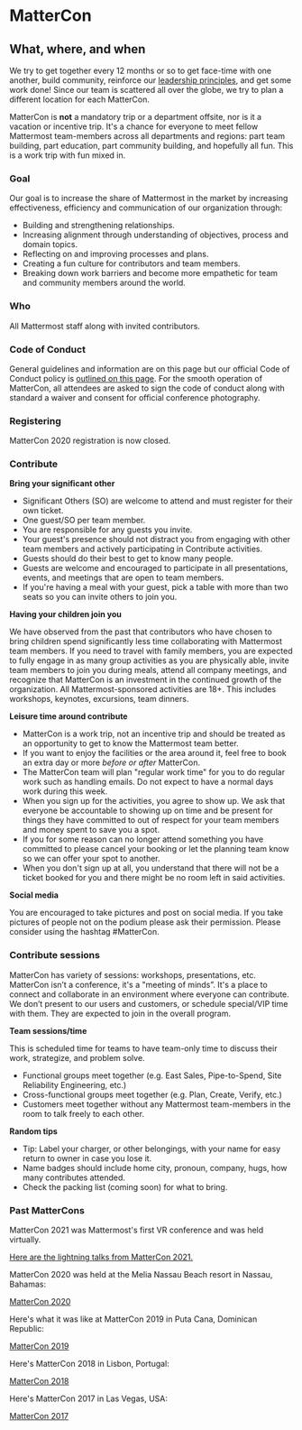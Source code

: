 # MatterCon

## What, where, and when

We try to get together every 12 months or so to get face-time with one another, build community, reinforce our [leadership principles](../../company/about-mattermost/#leadership-principles), and get some work done! Since our team is scattered all over the globe, we try to plan a different location for each MatterCon.

MatterCon is **not** a mandatory trip or a department offsite, nor is it a vacation or incentive trip. It's a chance for everyone to meet fellow Mattermost team-members across all departments and regions: part team building, part education, part community building, and hopefully all fun. This is a work trip with fun mixed in.

### Goal

Our goal is to increase the share of Mattermost in the market by increasing effectiveness, efficiency and communication of our organization through:

* Building and strengthening relationships.
* Increasing alignment through understanding of objectives, process and domain topics.
* Reflecting on and improving processes and plans.
* Creating a fun culture for contributors and team members.
* Breaking down work barriers and become more empathetic for team and community members around the world.

### Who

All Mattermost staff along with invited contributors.

### Code of Conduct

General guidelines and information are on this page but our official Code of Conduct policy is [outlined on this page](https://handbook.mattermost.com/mattercon/mattermost-code-of-conduct). For the smooth operation of MatterCon, all attendees are asked to sign the code of conduct along with standard a waiver and consent for official conference photography.

### Registering

MatterCon 2020 registration is now closed.

### Contribute

**Bring your significant other**

* Significant Others \(SO\) are welcome to attend and must register for their own ticket.
* One guest/SO per team member.
* You are responsible for any guests you invite.
* Your guest's presence should not distract you from engaging with other team members and actively participating in Contribute activities.
* Guests should do their best to get to know many people.
* Guests are welcome and encouraged to participate in all presentations, events, and meetings that are open to team members.
* If you're having a meal with your guest, pick a table with more than two seats so you can invite others to join you.

**Having your children join you**

We have observed from the past that contributors who have chosen to bring children spend significantly less time collaborating with Mattermost team members. If you need to travel with family members, you are expected to fully engage in as many group activities as you are physically able, invite team members to join you during meals, attend all company meetings, and recognize that MatterCon is an investment in the continued growth of the organization. All Mattermost-sponsored activities are 18+. This includes workshops, keynotes, excursions, team dinners.

**Leisure time around contribute**

* MatterCon is a work trip, not an incentive trip and should be treated as an opportunity to get to know the Mattermost team better.
* If you want to enjoy the facilities or the area around it, feel free to book an extra day or more _before or after_ MatterCon.
* The MatterCon team will plan "regular work time" for you to do regular work such as handling emails. Do not expect to have a normal days work during this week.
* When you sign up for the activities, you agree to show up. We ask that everyone be accountable to showing up on time and be present for things they have committed to out of respect for your team members and money spent to save you a spot.
* If you for some reason can no longer attend something you have committed to please cancel your booking or let the planning team know so we can offer your spot to another.
* When you don't sign up at all, you understand that there will not be a ticket booked for you and there might be no room left in said activities.

**Social media**

You are encouraged to take pictures and post on social media. If you take pictures of people not on the podium please ask their permission. Please consider using the hashtag \#MatterCon.

### Contribute sessions

MatterCon has variety of sessions: workshops, presentations, etc. MatterCon isn’t a conference, it's a "meeting of minds”. It's a place to connect and collaborate in an environment where everyone can contribute. We don’t present to our users and customers, or schedule special/VIP time with them. They are expected to join in the overall program.

**Team sessions/time**

This is scheduled time for teams to have team-only time to discuss their work, strategize, and problem solve.

* Functional groups meet together \(e.g. East Sales, Pipe-to-Spend, Site Reliability Engineering, etc.\)
* Cross-functional groups meet together \(e.g. Plan, Create, Verify, etc.\)
* Customers meet together without any Mattermost team-members in the room to talk freely to each other.

**Random tips**

* Tip: Label your charger, or other belongings, with your name for easy return to owner in case you lose it.
* Name badges should include home city, pronoun, company, hugs, how many contributes attended.
* Check the packing list \(coming soon\) for what to bring.

### Past MatterCons

MatterCon 2021 was Mattermost's first VR conference and was held virtually.

[Here are the lightning talks from MatterCon 2021.](https://www.youtube.com/watch?v=obLMOBfImX0&list=PL-jqvaPsjQpOlydfk-W9fC9JZnOLDshIv)

MatterCon 2020 was held at the Melia Nassau Beach resort in Nassau, Bahamas:

[MatterCon 2020](https://www.youtube.com/watch?v=5YA3DK0u2L4)

Here's what it was like at MatterCon 2019 in Puta Cana, Dominican Republic:

[MatterCon 2019](https://youtu.be/pMySvCfy7Bw)

Here's MatterCon 2018 in Lisbon, Portugal:

[MatterCon 2018](https://www.youtube.com/watch?v=CZXaYttz3NA&t=2s)

Here's MatterCon 2017 in Las Vegas, USA:

[MatterCon 2017](https://www.youtube.com/watch?v=_RpmrM-5UFY&t=65s)

